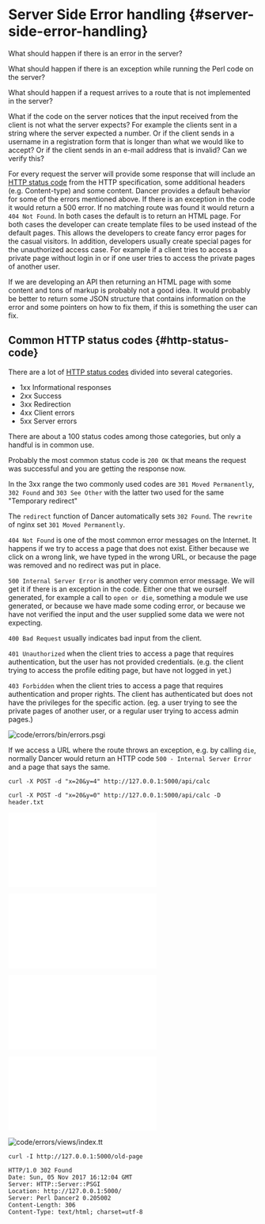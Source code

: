 # Server Side Error handling {#server-side-error-handling}

What should happen if there is an error in the server?

What should happen if there is an exception while running the Perl code on the server?

What should happen if a request arrives to a route that is not implemented in the server?

What if the code on the server notices that the input received from the client is not what the server expects? For example the clients sent in a string where the server expected a number. Or if the client sends in a username in a registration form that is longer than what we would like to accept? Or if the client sends in an e-mail address that is invalid? Can we verify this?

For every request the server will provide some response that will include an [HTTP status code](https://en.wikipedia.org/wiki/List_of_HTTP_status_codes) from the HTTP specification, some additional headers (e.g. Content-type) and some content. Dancer provides a default behavior for some of the errors mentioned above. If there is an exception in the code it would return a 500 error. If no matching route was found it would return a `404 Not Found`. In both cases the default is to return an HTML page. For both cases the developer can create template files to be used instead of the default pages. This allows the developers to create fancy error pages for the casual visitors. In addition, developers usually create special pages for the unauthorized access case. For example if a client tries to access a private page without login in or if one user tries to access the private pages of another user.

If we are developing an API then returning an HTML page with some content and tons of markup is probably not a good idea. It would probably be better to return some JSON structure that contains information on the error and some pointers on how to fix them, if this is something the user can fix.

## Common HTTP status codes {#http-status-code}

There are a lot of [HTTP status codes](https://en.wikipedia.org/wiki/List_of_HTTP_status_codes) divided into several categories.

* 1xx Informational responses
* 2xx Success
* 3xx Redirection
* 4xx Client errors
* 5xx Server errors

There are about a 100 status codes among those categories, but only a handful is in common use.

Probably the most common status code is `200 OK` that means the request was successful and you are getting the response now.

In the 3xx range the two commonly used codes are `301 Moved Permanently`, `302 Found` and `303 See Other` with the latter two used for the same "Temporary redirect"

The `redirect` function of Dancer automatically sets `302 Found`.
The `rewrite` of nginx set `301 Moved Permanently`.

`404 Not Found` is one of the most common error messages on the Internet. It happens if we try to access a page that does not exist. Either because we click on a wrong link, we have typed in the wrong URL, or because the page was removed and no redirect was put in place.

`500 Internal Server Error` is another very common error message. We will get it if there is an exception in the code. Either one that we ourself generated, for example a call to `open or die`, something a module we use generated, or because we have made some coding error, or because we have not verified the input and the user supplied some data we were not expecting.

`400 Bad Request` usually indicates bad input from the client.

`401 Unauthorized` when the client tries to access a page that requires authentication, but the user has not provided credentials. (e.g. the client trying to access the profile editing page, but have not logged in yet.)

`403 Forbidden` when the client tries to access a page that requires authentication and proper rights. The client has authenticated but does not have the privileges for the specific action. (eg. a user trying to see the private pages of another user, or a regular user trying to access admin pages.)


![code/errors/bin/errors.psgi](code/errors/bin/errors.psgi)

If we access a URL where the route throws an exception, e.g. by calling `die`, normally Dancer would return an HTTP code `500 - Internal Server Error` and a page that says the same.

```
curl -X POST -d "x=20&y=4" http://127.0.0.1:5000/api/calc
```

```
curl -X POST -d "x=20&y=0" http://127.0.0.1:5000/api/calc -D header.txt
```

![code/errors/lib/MySite.pm](code/errors/lib/MySite.pm)

![code/errors/lib/MyAPI.pm](code/errors/lib/MyAPI.pm)

![code/errors/t/errors.t](code/errors/t/errors.t)

![code/errors/public/errors.js](code/errors/public/errors.js)

![code/errors/views/index.tt](code/errors/views/index.tt)

```
curl -I http://127.0.0.1:5000/old-page

HTTP/1.0 302 Found
Date: Sun, 05 Nov 2017 16:12:04 GMT
Server: HTTP::Server::PSGI
Location: http://127.0.0.1:5000/
Server: Perl Dancer2 0.205002
Content-Length: 306
Content-Type: text/html; charset=utf-8
```

